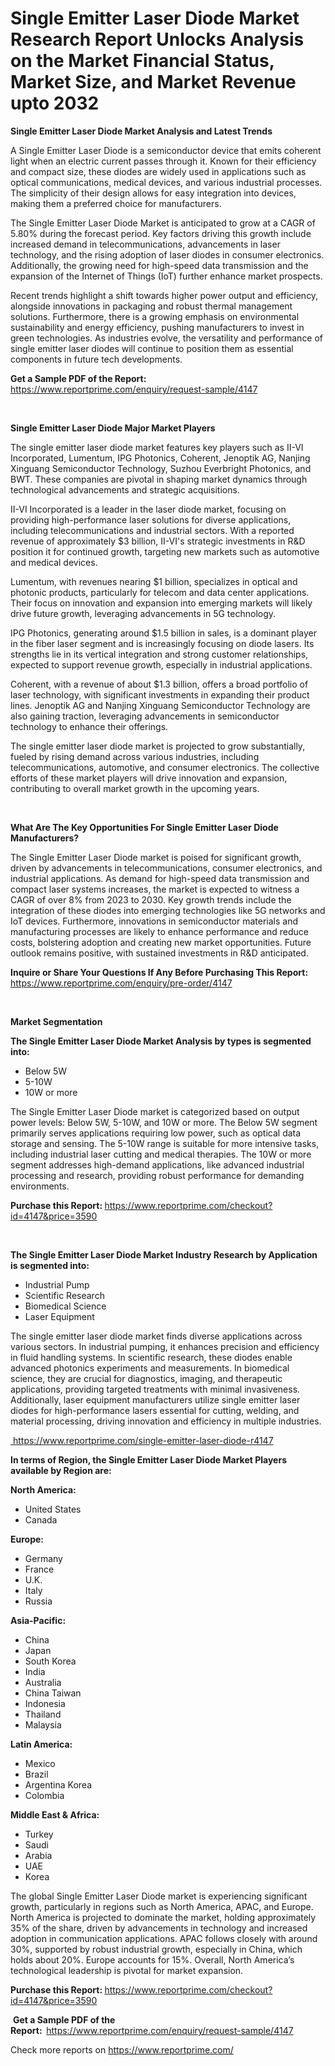 <p><h1>Single Emitter Laser Diode Market Research Report Unlocks Analysis on the Market Financial Status, Market Size, and Market Revenue upto 2032</h1></p><p><strong>Single Emitter Laser Diode Market Analysis and Latest Trends</strong></p>
<p><p>A Single Emitter Laser Diode is a semiconductor device that emits coherent light when an electric current passes through it. Known for their efficiency and compact size, these diodes are widely used in applications such as optical communications, medical devices, and various industrial processes. The simplicity of their design allows for easy integration into devices, making them a preferred choice for manufacturers.</p><p>The Single Emitter Laser Diode Market is anticipated to grow at a CAGR of 5.80% during the forecast period. Key factors driving this growth include increased demand in telecommunications, advancements in laser technology, and the rising adoption of laser diodes in consumer electronics. Additionally, the growing need for high-speed data transmission and the expansion of the Internet of Things (IoT) further enhance market prospects.</p><p>Recent trends highlight a shift towards higher power output and efficiency, alongside innovations in packaging and robust thermal management solutions. Furthermore, there is a growing emphasis on environmental sustainability and energy efficiency, pushing manufacturers to invest in green technologies. As industries evolve, the versatility and performance of single emitter laser diodes will continue to position them as essential components in future tech developments.</p></p>
<p><strong>Get a Sample PDF of the Report:&nbsp;</strong> <a href="https://www.reportprime.com/enquiry/request-sample/4147?utm_campaign=3105&utm_medium=2&utm_source=Github&utm_content=ia&utm_term=18032025&utm_id=single-emitter-laser-diode">https://www.reportprime.com/enquiry/request-sample/4147</a></p>
<p>&nbsp;</p>
<p><strong>Single Emitter Laser Diode Major Market Players</strong></p>
<p><p>The single emitter laser diode market features key players such as II-VI Incorporated, Lumentum, IPG Photonics, Coherent, Jenoptik AG, Nanjing Xinguang Semiconductor Technology, Suzhou Everbright Photonics, and BWT. These companies are pivotal in shaping market dynamics through technological advancements and strategic acquisitions.</p><p>II-VI Incorporated is a leader in the laser diode market, focusing on providing high-performance laser solutions for diverse applications, including telecommunications and industrial sectors. With a reported revenue of approximately $3 billion, II-VI's strategic investments in R&D position it for continued growth, targeting new markets such as automotive and medical devices.</p><p>Lumentum, with revenues nearing $1 billion, specializes in optical and photonic products, particularly for telecom and data center applications. Their focus on innovation and expansion into emerging markets will likely drive future growth, leveraging advancements in 5G technology.</p><p>IPG Photonics, generating around $1.5 billion in sales, is a dominant player in the fiber laser segment and is increasingly focusing on diode lasers. Its strengths lie in its vertical integration and strong customer relationships, expected to support revenue growth, especially in industrial applications.</p><p>Coherent, with a revenue of about $1.3 billion, offers a broad portfolio of laser technology, with significant investments in expanding their product lines. Jenoptik AG and Nanjing Xinguang Semiconductor Technology are also gaining traction, leveraging advancements in semiconductor technology to enhance their offerings.</p><p>The single emitter laser diode market is projected to grow substantially, fueled by rising demand across various industries, including telecommunications, automotive, and consumer electronics. The collective efforts of these market players will drive innovation and expansion, contributing to overall market growth in the upcoming years.</p></p>
<p>&nbsp;</p>
<p><strong>What Are The Key Opportunities For Single Emitter Laser Diode Manufacturers?</strong></p>
<p><p>The Single Emitter Laser Diode market is poised for significant growth, driven by advancements in telecommunications, consumer electronics, and industrial applications. As demand for high-speed data transmission and compact laser systems increases, the market is expected to witness a CAGR of over 8% from 2023 to 2030. Key growth trends include the integration of these diodes into emerging technologies like 5G networks and IoT devices. Furthermore, innovations in semiconductor materials and manufacturing processes are likely to enhance performance and reduce costs, bolstering adoption and creating new market opportunities. Future outlook remains positive, with sustained investments in R&D anticipated.</p></p>
<p><strong>Inquire or Share Your Questions If Any Before Purchasing This Report:</strong> <a href="https://www.reportprime.com/enquiry/pre-order/4147?utm_campaign=3105&utm_medium=2&utm_source=Github&utm_content=ia&utm_term=18032025&utm_id=single-emitter-laser-diode">https://www.reportprime.com/enquiry/pre-order/4147</a></p>
<p>&nbsp;</p>
<p><strong>Market Segmentation</strong></p>
<p><strong>The Single Emitter Laser Diode Market Analysis by types is segmented into:</strong></p>
<p><ul><li>Below 5W</li><li>5-10W</li><li>10W or more</li></ul></p>
<p><p>The Single Emitter Laser Diode market is categorized based on output power levels: Below 5W, 5-10W, and 10W or more. The Below 5W segment primarily serves applications requiring low power, such as optical data storage and sensing. The 5-10W range is suitable for more intensive tasks, including industrial laser cutting and medical therapies. The 10W or more segment addresses high-demand applications, like advanced industrial processing and research, providing robust performance for demanding environments.</p></p>
<p><strong>Purchase this Report:&nbsp;</strong><a href="https://www.reportprime.com/checkout?id=4147&price=3590&utm_campaign=3105&utm_medium=2&utm_source=Github&utm_content=ia&utm_term=18032025&utm_id=single-emitter-laser-diode">https://www.reportprime.com/checkout?id=4147&price=3590</a></p>
<p>&nbsp;</p>
<p><strong>The Single Emitter Laser Diode Market Industry Research by Application is segmented into:</strong></p>
<p><ul><li>Industrial Pump</li><li>Scientific Research</li><li>Biomedical Science</li><li>Laser Equipment</li></ul></p>
<p><p>The single emitter laser diode market finds diverse applications across various sectors. In industrial pumping, it enhances precision and efficiency in fluid handling systems. In scientific research, these diodes enable advanced photonics experiments and measurements. In biomedical science, they are crucial for diagnostics, imaging, and therapeutic applications, providing targeted treatments with minimal invasiveness. Additionally, laser equipment manufacturers utilize single emitter laser diodes for high-performance lasers essential for cutting, welding, and material processing, driving innovation and efficiency in multiple industries.</p></p>
<p><a href="https://www.reportprime.com/single-emitter-laser-diode-r4147?utm_campaign=3105&utm_medium=2&utm_source=Github&utm_content=ia&utm_term=18032025&utm_id=single-emitter-laser-diode">&nbsp;https://www.reportprime.com/single-emitter-laser-diode-r4147</a></p>
<p><strong>In terms of Region, the Single Emitter Laser Diode Market Players available by Region are:</strong></p>
<p>
    <p> <strong> North America: </strong>
        <ul>
            <li>United States</li>
            <li>Canada</li>
        </ul>
        </p> 
    <p> <strong> Europe: </strong>
        <ul>
            <li>Germany</li>
            <li>France</li>
            <li>U.K.</li>
            <li>Italy</li>
            <li>Russia</li>
        </ul>
        </p> 
    <p> <strong> Asia-Pacific: </strong>
        <ul>
            <li>China</li>
            <li>Japan</li>
            <li>South Korea</li>
            <li>India</li>
            <li>Australia</li>
            <li>China Taiwan</li>
            <li>Indonesia</li>
            <li>Thailand</li>
            <li>Malaysia</li>
        </ul>
        </p> 
    <p> <strong> Latin America: </strong>
        <ul>
            <li>Mexico</li>
            <li>Brazil</li>
            <li>Argentina Korea</li>
            <li>Colombia</li>
        </ul>
        </p> 
    <p> <strong> Middle East & Africa: </strong>
        <ul>
            <li>Turkey</li>
            <li>Saudi</li>
            <li>Arabia</li>
            <li>UAE</li>
            <li>Korea</li>
        </ul>
    </p>
    </p>
<p><p>The global Single Emitter Laser Diode market is experiencing significant growth, particularly in regions such as North America, APAC, and Europe. North America is projected to dominate the market, holding approximately 35% of the share, driven by advancements in technology and increased adoption in communication applications. APAC follows closely with around 30%, supported by robust industrial growth, especially in China, which holds about 20%. Europe accounts for 15%. Overall, North America’s technological leadership is pivotal for market expansion.</p></p>
<p><strong>Purchase this Report: </strong><a href="https://www.reportprime.com/checkout?id=4147&price=3590&utm_campaign=3105&utm_medium=2&utm_source=Github&utm_content=ia&utm_term=18032025&utm_id=single-emitter-laser-diode">https://www.reportprime.com/checkout?id=4147&price=3590</a></p>
<p>&nbsp;<strong>Get a Sample PDF of the Report:&nbsp;&nbsp;</strong><a href="https://www.reportprime.com/enquiry/request-sample/4147?utm_campaign=3105&utm_medium=2&utm_source=Github&utm_content=ia&utm_term=18032025&utm_id=single-emitter-laser-diode">https://www.reportprime.com/enquiry/request-sample/4147</a></p>
<p><strong></strong></p>
<p>Check more reports on <a href="https://www.reportprime.com/?utm_campaign=3105&utm_medium=2&utm_source=Github&utm_content=ia&utm_term=18032025&utm_id=single-emitter-laser-diode">https://www.reportprime.com/</a></p>
